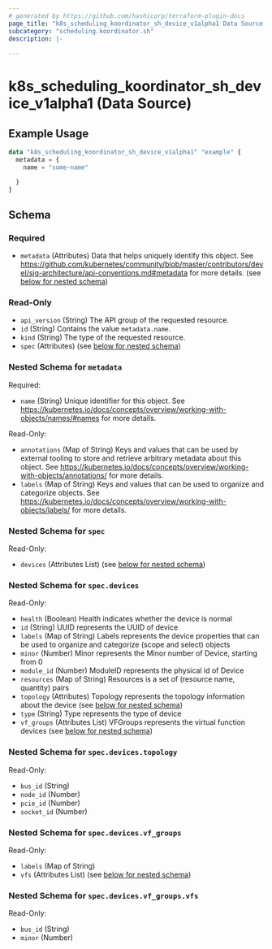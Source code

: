 ```yaml
---
# generated by https://github.com/hashicorp/terraform-plugin-docs
page_title: "k8s_scheduling_koordinator_sh_device_v1alpha1 Data Source - terraform-provider-k8s"
subcategory: "scheduling.koordinator.sh"
description: |-
  
---
```


# k8s_scheduling_koordinator_sh_device_v1alpha1 (Data Source)



## Example Usage

```terraform
data "k8s_scheduling_koordinator_sh_device_v1alpha1" "example" {
  metadata = {
    name = "some-name"

  }
}
```

<!-- schema generated by tfplugindocs -->
## Schema

### Required

- `metadata` (Attributes) Data that helps uniquely identify this object. See https://github.com/kubernetes/community/blob/master/contributors/devel/sig-architecture/api-conventions.md#metadata for more details. (see [below for nested schema](#nestedatt--metadata))

### Read-Only

- `api_version` (String) The API group of the requested resource.
- `id` (String) Contains the value `metadata.name`.
- `kind` (String) The type of the requested resource.
- `spec` (Attributes) (see [below for nested schema](#nestedatt--spec))

<a id="nestedatt--metadata"></a>
### Nested Schema for `metadata`

Required:

- `name` (String) Unique identifier for this object. See https://kubernetes.io/docs/concepts/overview/working-with-objects/names/#names for more details.

Read-Only:

- `annotations` (Map of String) Keys and values that can be used by external tooling to store and retrieve arbitrary metadata about this object. See https://kubernetes.io/docs/concepts/overview/working-with-objects/annotations/ for more details.
- `labels` (Map of String) Keys and values that can be used to organize and categorize objects. See https://kubernetes.io/docs/concepts/overview/working-with-objects/labels/ for more details.


<a id="nestedatt--spec"></a>
### Nested Schema for `spec`

Read-Only:

- `devices` (Attributes List) (see [below for nested schema](#nestedatt--spec--devices))

<a id="nestedatt--spec--devices"></a>
### Nested Schema for `spec.devices`

Read-Only:

- `health` (Boolean) Health indicates whether the device is normal
- `id` (String) UUID represents the UUID of device
- `labels` (Map of String) Labels represents the device properties that can be used to organize and categorize (scope and select) objects
- `minor` (Number) Minor represents the Minor number of Device, starting from 0
- `module_id` (Number) ModuleID represents the physical id of Device
- `resources` (Map of String) Resources is a set of (resource name, quantity) pairs
- `topology` (Attributes) Topology represents the topology information about the device (see [below for nested schema](#nestedatt--spec--devices--topology))
- `type` (String) Type represents the type of device
- `vf_groups` (Attributes List) VFGroups represents the virtual function devices (see [below for nested schema](#nestedatt--spec--devices--vf_groups))

<a id="nestedatt--spec--devices--topology"></a>
### Nested Schema for `spec.devices.topology`

Read-Only:

- `bus_id` (String)
- `node_id` (Number)
- `pcie_id` (Number)
- `socket_id` (Number)


<a id="nestedatt--spec--devices--vf_groups"></a>
### Nested Schema for `spec.devices.vf_groups`

Read-Only:

- `labels` (Map of String)
- `vfs` (Attributes List) (see [below for nested schema](#nestedatt--spec--devices--vf_groups--vfs))

<a id="nestedatt--spec--devices--vf_groups--vfs"></a>
### Nested Schema for `spec.devices.vf_groups.vfs`

Read-Only:

- `bus_id` (String)
- `minor` (Number)
